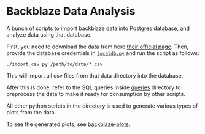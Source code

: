 # Backblaze Data Analysis

A bunch of scripts to import backblaze data into Postgres database, and analyze
data using that database.

First, you need to download the data from here [their official page][backblaze].
Then, provide the database credentials in [`localdb.py`][pgdb] and run the
script as follows:

    ./import_csv.py /path/to/data/*.csv

This will import all csv files from that data directory into the database.

After this is done, refer to the SQL queries inside [queries][] directory to
preprocess the data to make it ready for consumption by other scripts.

All other python scripts in the directory is used to generate various types of
plots from the data.

To see the generated plots, see [backblaze-plots][].

[backblaze]: https://www.backblaze.com/b2/hard-drive-test-data.html
[pgdb]: localdb.py#L4
[queries]: queries
[backblaze-plots]: https://gitlab.com/johncf/backblaze-plots
